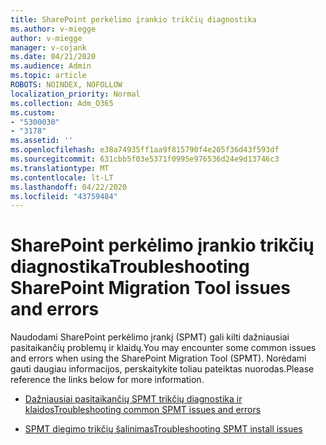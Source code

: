 ```yaml
---
title: SharePoint perkėlimo įrankio trikčių diagnostika
ms.author: v-miegge
author: v-miegge
manager: v-cojank
ms.date: 04/21/2020
ms.audience: Admin
ms.topic: article
ROBOTS: NOINDEX, NOFOLLOW
localization_priority: Normal
ms.collection: Adm_O365
ms.custom:
- "5300030"
- "3178"
ms.assetid: ''
ms.openlocfilehash: e38a74935ff1aa9f815790f4e205f36d43f593df
ms.sourcegitcommit: 631cbb5f03e5371f0995e976536d24e9d13746c3
ms.translationtype: MT
ms.contentlocale: lt-LT
ms.lasthandoff: 04/22/2020
ms.locfileid: "43759484"
---
```

# <a name="troubleshooting-sharepoint-migration-tool-issues-and-errors"></a><span data-ttu-id="f2369-102">SharePoint perkėlimo įrankio trikčių diagnostika</span><span class="sxs-lookup"><span data-stu-id="f2369-102">Troubleshooting SharePoint Migration Tool issues and errors</span></span>

<span data-ttu-id="f2369-103">Naudodami SharePoint perkėlimo įrankį (SPMT) gali kilti dažniausiai pasitaikančių problemų ir klaidų.</span><span class="sxs-lookup"><span data-stu-id="f2369-103">You may encounter some common issues and errors when using the SharePoint Migration Tool (SPMT).</span></span> <span data-ttu-id="f2369-104">Norėdami gauti daugiau informacijos, perskaitykite toliau pateiktas nuorodas.</span><span class="sxs-lookup"><span data-stu-id="f2369-104">Please reference the links below for more information.</span></span>

- [<span data-ttu-id="f2369-105">Dažniausiai pasitaikančių SPMT trikčių diagnostika ir klaidos</span><span class="sxs-lookup"><span data-stu-id="f2369-105">Troubleshooting common SPMT issues and errors</span></span>](https://docs.microsoft.com/sharepointmigration/troubleshooting-common-spmt-issues)

- [<span data-ttu-id="f2369-106">SPMT diegimo trikčių šalinimas</span><span class="sxs-lookup"><span data-stu-id="f2369-106">Troubleshooting SPMT install issues</span></span>](https://docs.microsoft.com/sharepointmigration/spmt-install-issues)
